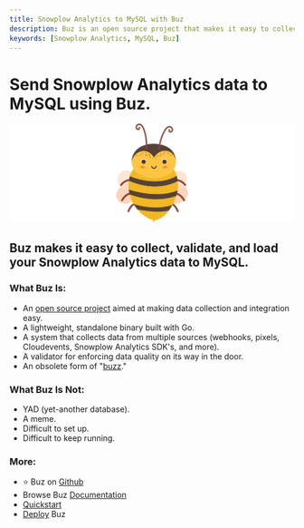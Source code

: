 ```yaml
---
title: Snowplow Analytics to MySQL with Buz
description: Buz is an open source project that makes it easy to collect, validate, and load Snowplow Analytics data to MySQL.
keywords: [Snowplow Analytics, MySQL, Buz]
---
```


# Send Snowplow Analytics data to MySQL using Buz.

![buzz](../../../static/img/buzz.png)


## Buz makes it easy to collect, validate, and load your Snowplow Analytics data to MySQL.


### What Buz Is:

- An [open source project](https://github.com/silverton-io/buz) aimed at making data collection and integration easy.
- A lightweight, standalone binary built with Go.
- A system that collects data from multiple sources (webhooks, pixels, Cloudevents, Snowplow Analytics SDK's, and more).
- A validator for enforcing data quality on its way in the door.
- An obsolete form of "[buzz](https://www.merriam-webster.com/dictionary/buzz)."


### What Buz Is Not:

- YAD (yet-another database).
- A meme.
- Difficult to set up.
- Difficult to keep running.


### More:
- ⭐ Buz on [Github](https://github.com/silverton-io/buz)
- Browse Buz [Documentation](/)
- [Quickstart](/examples/quickstart)
- [Deploy](category/deploying-buz) Buz

